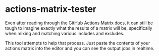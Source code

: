 # actions-matrix-tester

 Even after reading through the [GitHub Actions Matrix docs](https://docs.github.com/en/actions/writing-workflows/choosing-what-your-workflow-does/running-variations-of-jobs-in-a-workflow), it can still be tough to imagine exactly what the results of a matrix will be, specifically when mixing and matching various includes and excludes.

 This tool attempts to help that process. Just paste the contents of your actions matrix into the editor and you can see the output jobs in realtime.